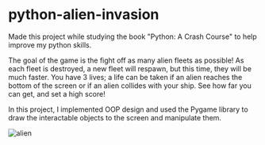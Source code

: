 # python-alien-invasion
Made this project while studying the book "Python: A Crash Course" to help improve my python skills.

The goal of the game is the fight off as many alien fleets as possible! As each fleet is destroyed, a new fleet will respawn, but this time, they will be much faster. You have 3 lives; a life can be taken if an alien reaches the bottom of the screen or if an alien collides with your ship. See how far you can get, and set a high score!

In this project, I implemented OOP design and used the Pygame library to draw the interactable objects to the screen and manipulate them.






![alien](https://user-images.githubusercontent.com/45768739/54247097-a95b5980-4505-11e9-8428-ad71f3b407b8.gif)
